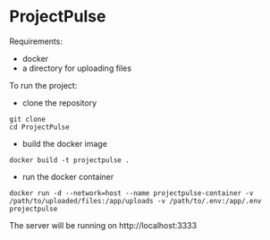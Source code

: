 # ProjectPulse

Requirements:
- docker
- a directory for uploading files

To run the project:
- clone the repository
```
git clone
cd ProjectPulse
```
- build the docker image
```
docker build -t projectpulse .
```
- run the docker container
```
docker run -d --network=host --name projectpulse-container -v /path/to/uploaded/files:/app/uploads -v /path/to/.env:/app/.env projectpulse
```

The server will be running on http://localhost:3333

